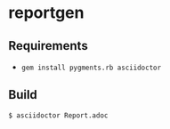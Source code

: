 # reportgen

## Requirements

- `gem install pygments.rb asciidoctor`

## Build

```bash
$ asciidoctor Report.adoc
```
